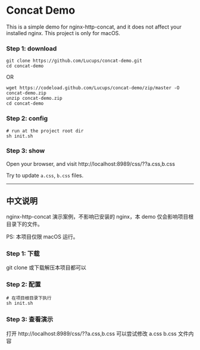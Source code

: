 # Concat Demo

This is a simple demo for nginx-http-concat, and it does not affect your installed nginx.
This project is only for macOS.

### Step 1: download

```
git clone https://github.com/Lucups/concat-demo.git 
cd concat-demo
```

OR

```
wget https://codeload.github.com/Lucups/concat-demo/zip/master -O concat-demo.zip
unzip concat-demo.zip
cd concat-demo
```

### Step 2: config

```
# run at the project root dir
sh init.sh
```

### Step 3: show 
Open your browser, and visit http://localhost:8989/css/??a.css,b.css

Try to update `a.css`, `b.css` files.


--- 

## 中文说明

nginx-http-concat 演示案例，不影响已安装的 nginx，本 demo 仅会影响项目根目录下的文件。

PS: 本项目仅限 macOS 运行。

### Step 1: 下载

git clone 或下载解压本项目都可以

### Step 2: 配置

```
# 在项目根目录下执行
sh init.sh
```

### Step 3: 查看演示
打开 http://localhost:8989/css/??a.css,b.css
可以尝试修改 a.css b.css 文件内容